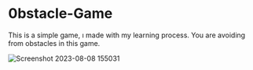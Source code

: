 # 0bstacle-Game
This is a simple game, ı made with my learning process. You are avoiding from obstacles in this game.

![Screenshot 2023-08-08 155031](https://github.com/furkanelmali/0bstacle-Game/assets/46634314/75d5bd8d-e4a2-4bff-9e7e-f663498095a1)
